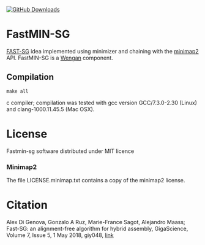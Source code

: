 [![GitHub Downloads](https://img.shields.io/github/downloads/adigenova/fastmin-sg/total.svg?style=social&logo=github&label=Download)](https://github.com/adigenova/fastmin-sg/releases)


# FastMIN-SG
[FAST-SG](https://github.com/adigenova/fast-sg) idea implemented using minimizer and chaining with the [minimap2](https://github.com/lh3/minimap2) API.
FastMIN-SG is a [Wengan](https://github.com/adigenova/wengan) component.

## Compilation
```make all```

c compiler; compilation was tested with gcc version GCC/7.3.0-2.30 (Linux) and clang-1000.11.45.5 (Mac OSX).

# License

Fastmin-sg software distributed under MIT licence

### Minimap2

The file LICENSE.minimap.txt contains a copy of the minimap2 license.

# Citation

Alex Di Genova, Gonzalo A Ruz, Marie-France Sagot, Alejandro Maass; Fast-SG: an alignment-free algorithm for hybrid assembly, GigaScience, Volume 7, Issue 5, 1 May 2018, giy048, [link](https://doi.org/10.1093/gigascience/giy048)    


